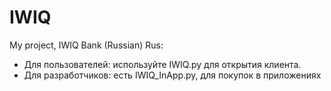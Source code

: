 # IWIQ
My project, IWIQ Bank (Russian)
Rus:
 - Для пользователей: используйте IWIQ.py для открытия клиента.
 - Для разработчиков: есть IWIQ_InApp.py, для покупок в приложениях
